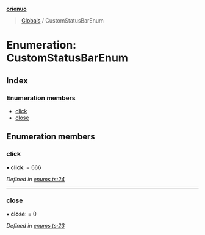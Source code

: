 **[orionuo](../README.md)**

> [Globals](../globals.md) / CustomStatusBarEnum

# Enumeration: CustomStatusBarEnum

## Index

### Enumeration members

* [click](customstatusbarenum.md#click)
* [close](customstatusbarenum.md#close)

## Enumeration members

### click

•  **click**:  = 666

*Defined in [enums.ts:24](https://github.com/msviha/orionuo/blob/7fb91e0/src/enums.ts#L24)*

___

### close

•  **close**:  = 0

*Defined in [enums.ts:23](https://github.com/msviha/orionuo/blob/7fb91e0/src/enums.ts#L23)*
